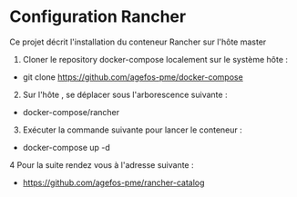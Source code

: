 # Configuration Rancher

Ce projet décrit l'installation du conteneur Rancher sur l'hôte master

1. Cloner le repository docker-compose localement sur le système hôte :

  - git clone https://github.com/agefos-pme/docker-compose


2. Sur l'hôte , se déplacer sous l'arborescence suivante :

  - docker-compose/rancher


3. Exécuter la commande suivante pour lancer le conteneur :

  - docker-compose up -d

4 Pour la suite rendez vous à l'adresse suivante :

  - https://github.com/agefos-pme/rancher-catalog
